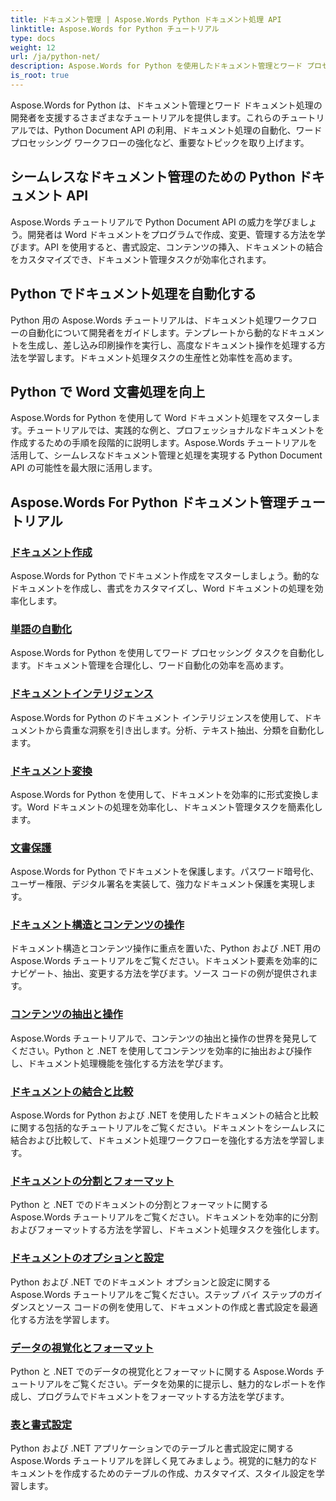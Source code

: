 ```yaml
---
title: ドキュメント管理 | Aspose.Words Python ドキュメント処理 API
linktitle: Aspose.Words for Python チュートリアル
type: docs
weight: 12
url: /ja/python-net/
description: Aspose.Words for Python を使用したドキュメント管理とワード プロセスのチュートリアルをご覧ください。ドキュメント処理を自動化し、書式をカスタマイズし、動的なドキュメントを作成します。
is_root: true
---
```

Aspose.Words for Python は、ドキュメント管理とワード ドキュメント処理の開発者を支援するさまざまなチュートリアルを提供します。これらのチュートリアルでは、Python Document API の利用、ドキュメント処理の自動化、ワード プロセッシング ワークフローの強化など、重要なトピックを取り上げます。

## シームレスなドキュメント管理のための Python ドキュメント API

Aspose.Words チュートリアルで Python Document API の威力を学びましょう。開発者は Word ドキュメントをプログラムで作成、変更、管理する方法を学びます。API を使用すると、書式設定、コンテンツの挿入、ドキュメントの結合をカスタマイズでき、ドキュメント管理タスクが効率化されます。

## Python でドキュメント処理を自動化する

Python 用の Aspose.Words チュートリアルは、ドキュメント処理ワークフローの自動化について開発者をガイドします。テンプレートから動的なドキュメントを生成し、差し込み印刷操作を実行し、高度なドキュメント操作を処理する方法を学習します。ドキュメント処理タスクの生産性と効率性を高めます。

## Python で Word 文書処理を向上

Aspose.Words for Python を使用して Word ドキュメント処理をマスターします。チュートリアルでは、実践的な例と、プロフェッショナルなドキュメントを作成するための手順を段階的に説明します。Aspose.Words チュートリアルを活用して、シームレスなドキュメント管理と処理を実現する Python Document API の可能性を最大限に活用します。

## Aspose.Words For Python ドキュメント管理チュートリアル
### [ドキュメント作成](./document-creation/)
Aspose.Words for Python でドキュメント作成をマスターしましょう。動的なドキュメントを作成し、書式をカスタマイズし、Word ドキュメントの処理を効率化します。
### [単語の自動化](./word-automation/)
Aspose.Words for Python を使用してワード プロセッシング タスクを自動化します。ドキュメント管理を合理化し、ワード自動化の効率を高めます。
### [ドキュメントインテリジェンス](./document-intelligence/)
Aspose.Words for Python のドキュメント インテリジェンスを使用して、ドキュメントから貴重な洞察を引き出します。分析、テキスト抽出、分類を自動化します。
### [ドキュメント変換](./document-conversion/)
Aspose.Words for Python を使用して、ドキュメントを効率的に形式変換します。Word ドキュメントの処理を効率化し、ドキュメント管理タスクを簡素化します。 
### [文書保護](./document-protection/)
Aspose.Words for Python でドキュメントを保護します。パスワード暗号化、ユーザー権限、デジタル署名を実装して、強力なドキュメント保護を実現します。
### [ドキュメント構造とコンテンツの操作](./document-structure-and-content-manipulation/)
ドキュメント構造とコンテンツ操作に重点を置いた、Python および .NET 用の Aspose.Words チュートリアルをご覧ください。ドキュメント要素を効率的にナビゲート、抽出、変更する方法を学びます。ソース コードの例が提供されます。
### [コンテンツの抽出と操作](./content-extraction-and-manipulation/)
Aspose.Words チュートリアルで、コンテンツの抽出と操作の世界を発見してください。Python と .NET を使用してコンテンツを効率的に抽出および操作し、ドキュメント処理機能を強化する方法を学びます。
### [ドキュメントの結合と比較](./document-combining-and-comparison/)
Aspose.Words for Python および .NET を使用したドキュメントの結合と比較に関する包括的なチュートリアルをご覧ください。ドキュメントをシームレスに結合および比較して、ドキュメント処理ワークフローを強化する方法を学習します。
### [ドキュメントの分割とフォーマット](./document-splitting-and-formatting/)
Python と .NET でのドキュメントの分割とフォーマットに関する Aspose.Words チュートリアルをご覧ください。ドキュメントを効率的に分割およびフォーマットする方法を学習し、ドキュメント処理タスクを強化します。 
### [ドキュメントのオプションと設定](./document-options-and-settings/)
Python および .NET でのドキュメント オプションと設定に関する Aspose.Words チュートリアルをご覧ください。ステップ バイ ステップのガイダンスとソース コードの例を使用して、ドキュメントの作成と書式設定を最適化する方法を学習します。
### [データの視覚化とフォーマット](./data-visualization-and-formatting/)
Python と .NET でのデータの視覚化とフォーマットに関する Aspose.Words チュートリアルをご覧ください。データを効果的に提示し、魅力的なレポートを作成し、プログラムでドキュメントをフォーマットする方法を学びます。
### [表と書式設定](./tables-and-formatting/)
Python および .NET アプリケーションでのテーブルと書式設定に関する Aspose.Words チュートリアルを詳しく見てみましょう。視覚的に魅力的なドキュメントを作成するためのテーブルの作成、カスタマイズ、スタイル設定を学習します。 